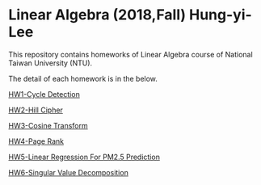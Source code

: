 # Linear Algebra (2018,Fall) Hung-yi-Lee

This repository contains homeworks of Linear Algebra course of National Taiwan University (NTU).

The detail of each homework is in the below.

[HW1-Cycle Detection](https://github.com/machineCYC/LA2018FALL/tree/master/HW1)

[HW2-Hill Cipher](https://github.com/machineCYC/LA2018FALL/tree/master/HW2)

[HW3-Cosine Transform](https://github.com/machineCYC/LA2018FALL/tree/master/HW3)

[HW4-Page Rank](https://github.com/machineCYC/LA2018FALL/tree/master/HW4)

[HW5-Linear Regression For PM2.5 Prediction](https://github.com/machineCYC/LA2018FALL/tree/master/HW5)

[HW6-Singular Value Decomposition](https://github.com/machineCYC/LA2018FALL/tree/master/HW6)